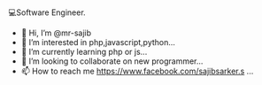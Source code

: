 💻Software Engineer.
- 👋 Hi, I’m @mr-sajib
- 👀 I’m interested in php,javascript,python...
- 🌱 I’m currently learning php or js...
- 💞️ I’m looking to collaborate on new programmer...
- 📫 How to reach me https://www.facebook.com/sajibsarker.s ...

<!---
me-sajib/me-sajib is a ✨ special ✨ repository because its `README.md` (this file) appears on your GitHub profile.
You can click the Preview link to take a look at your changes.
--->

